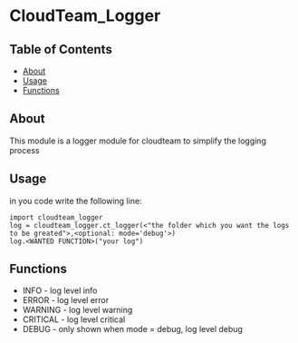 # CloudTeam_Logger

## Table of Contents

- [About](#about)
- [Usage](#usage)
- [Functions](../function.md)

## About <a name = "about"></a>

This module is a logger module for cloudteam to simplify the logging process

## Usage <a name = "usage"></a>

in you code write the following line:    
```
import cloudteam_logger
log = cloudteam_logger.ct_logger(<"the folder which you want the logs to be greated">,<optional: mode='debug'>)
log.<WANTED FUNCTION>("your log")
```

## Functions <a name = "function"></a>
- INFO - log level info
- ERROR - log level error
- WARNING - log level warning
- CRITICAL - log level critical
- DEBUG - only shown when mode = debug, log level debug